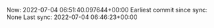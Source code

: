 Now: 2022-07-04 06:51:40.097644+00:00 Earliest commit since sync: None Last sync: 2022-07-04 06:46:23+00:00
